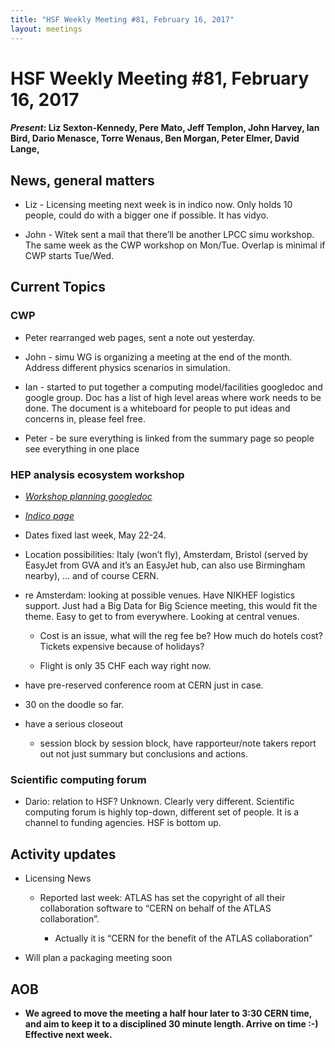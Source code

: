 ```yaml
---
title: "HSF Weekly Meeting #81, February 16, 2017"
layout: meetings
---
```


# HSF Weekly Meeting #81, February 16, 2017

#### *Present*: Liz Sexton-Kennedy, Pere Mato, Jeff Templon, John Harvey, Ian Bird, Dario Menasce, Torre Wenaus, Ben Morgan, Peter Elmer, David Lange, 

## News, general matters

-   Liz - Licensing meeting next week is in indico now. Only holds 10 people, could do with a bigger one if possible. It has vidyo.

-   John - Witek sent a mail that there’ll be another LPCC simu workshop. The same week as the CWP workshop on Mon/Tue. Overlap is minimal if CWP starts Tue/Wed.

## Current Topics

### CWP

-   Peter rearranged web pages, sent a note out yesterday.

-   John - simu WG is organizing a meeting at the end of the month. Address different physics scenarios in simulation.

-   Ian - started to put together a computing model/facilities googledoc and google group. Doc has a list of high level areas where work needs to be done. The document is a whiteboard for people to put ideas and concerns in, please feel free.

-   Peter - be sure everything is linked from the summary page so people see everything in one place

### HEP analysis ecosystem workshop

-   [*Workshop planning googledoc*](https://docs.google.com/document/d/1aAGCj_y9in_I-c9yYJ-XX3Qurf0PXH4tFoYmvuCY5tk/edit?usp=sharing)

-   [*Indico page*](https://indico.cern.ch/event/613842/)

-   Dates fixed last week, May 22-24.

-   Location possibilities: Italy (won’t fly), Amsterdam, Bristol (served by EasyJet from GVA and it’s an EasyJet hub, can also use Birmingham nearby), … and of course CERN.

-   re Amsterdam: looking at possible venues. Have NIKHEF logistics support. Just had a Big Data for Big Science meeting, this would fit the theme. Easy to get to from everywhere. Looking at central venues.

    -   Cost is an issue, what will the reg fee be? How much do hotels cost? Tickets expensive because of holidays?

    -   Flight is only 35 CHF each way right now.

-   have pre-reserved conference room at CERN just in case.

-   30 on the doodle so far.

-   have a serious closeout

    -   session block by session block, have rapporteur/note takers report out not just summary but conclusions and actions.

### Scientific computing forum

-   Dario: relation to HSF? Unknown. Clearly very different. Scientific computing forum is highly top-down, different set of people. It is a channel to funding agencies. HSF is bottom up.

## Activity updates

-   Licensing News

    -   Reported last week: ATLAS has set the copyright of all their collaboration software to “CERN on behalf of the ATLAS collaboration”.

        -   Actually it is “CERN for the benefit of the ATLAS collaboration”

-   Will plan a packaging meeting soon

## AOB

-   **We agreed to move the meeting a half hour later to 3:30 CERN time, and aim to keep it to a disciplined 30 minute length. Arrive on time :-) Effective next week.**


